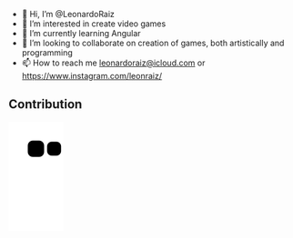 - 👋 Hi, I’m @LeonardoRaiz
- 👀 I’m interested in create video games
- 🌱 I’m currently learning Angular
- 💞️ I’m looking to collaborate on creation of games, both artistically and programming
- 📫 How to reach me leonardoraiz@icloud.com or https://www.instagram.com/leonraiz/

<!---
LeonardoRaiz/LeonardoRaiz is a ✨ special ✨ repository because its `README.md` (this file) appears on your GitHub profile.
You can click the Preview link to take a look at your changes.

***

 <div>
  <a href="https://github.com/leonardoraiz">
  <img height="150em" src="https://github-readme-stats.vercel.app/api?username=leonardoraiz&show_icons=true&theme=dracula&include_all_commits=true&count_private=true"/>
  <img height="150em" src="https://github-readme-stats.vercel.app/api/top-langs/?username=leonardoraiz&layout=compact&langs_count=7&theme=dracula"/>
</div>
  
<div style="display: inline_block"><br>
  <img align="center" alt="Morette-Js" height="30" width="40" src="https://cdn.jsdelivr.net/gh/devicons/devicon/icons/laravel/laravel-plain-wordmark.svg" />
  <img align="center" alt="Morette-Js" height="30" width="40" src="https://cdn.jsdelivr.net/gh/devicons/devicon/icons/mysql/mysql-original-wordmark.svg" />
  <img align="center" alt="Morette-Js" height="30" width="40" src="https://cdn.jsdelivr.net/gh/devicons/devicon/icons/php/php-original.svg" />
  <img align="center" alt="git" height="30" width="40" src="https://raw.githubusercontent.com/devicons/devicon/master/icons/git/git-original.svg">
  <img align="center" alt="Morette-Js" height="30" width="40" src="https://raw.githubusercontent.com/devicons/devicon/master/icons/javascript/javascript-plain.svg">
  <img align="center" alt="Morette-HTML" height="30" width="40" src="https://raw.githubusercontent.com/devicons/devicon/master/icons/html5/html5-original.svg">
  <img align="center" alt="Morette-CSS" height="30" width="40" src="https://raw.githubusercontent.com/devicons/devicon/master/icons/css3/css3-original.svg">
</div>
  
--->
## Contribution

![Snake animation](https://github.com/leonardoraiz/leonardoraiz/blob/output/github-contribution-grid-snake.svg)
